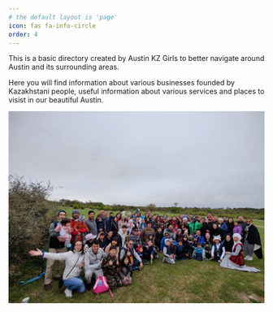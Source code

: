 ```yaml
---
# the default layout is 'page'
icon: fas fa-info-circle
order: 4
---
```


This is a basic directory created by Austin KZ Girls to better navigate around Austin and its surrounding areas.

Here you will find information about various businesses founded by Kazakhstani people, useful information about various services and places to visist in our beautiful Austin. 

![img-description](/images/austin_kz.jpg)
